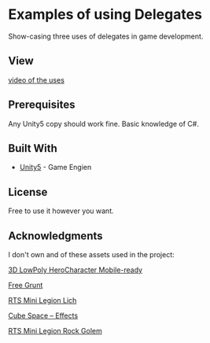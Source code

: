 # Examples of using Delegates

Show-casing three uses of delegates in game development.

## View

[video of the uses](https://www.youtube.com/watch?v=ZGAocWoPs4A&feature=youtu.be)

## Prerequisites

Any Unity5 copy should work fine.
Basic knowledge of C#.

## Built With

* [Unity5](https://unity3d.com/) - Game Engien

## License

Free to use it however you want.

## Acknowledgments

I don't own and of these assets used in the project:

[3D LowPoly HeroCharacter Mobile-ready](https://assetstore.unity.com/packages/3d/characters/3d-lowpoly-herocharacter-mobile-ready-84232)

[Free Grunt](https://assetstore.unity.com/packages/3d/characters/humanoids/mini-legion-grunt-handpainted-98187)

[RTS Mini Legion Lich](https://assetstore.unity.com/packages/3d/characters/humanoids/mini-legion-lich-handpainted-91497)

[Cube Space – Effects](https://assetstore.unity.com/packages/vfx/particles/cube-space-effects-free-version-74319)

[RTS Mini Legion Rock Golem](https://assetstore.unity.com/packages/3d/characters/humanoids/mini-legion-rock-golem-handpainted-94707)
